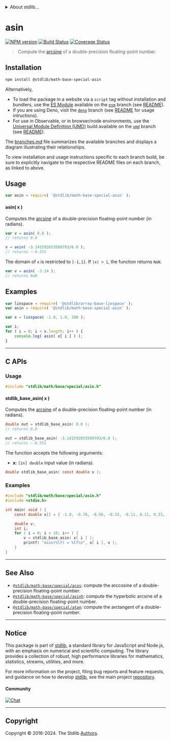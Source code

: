 <!--

@license Apache-2.0

Copyright (c) 2022 The Stdlib Authors.

Licensed under the Apache License, Version 2.0 (the "License");
you may not use this file except in compliance with the License.
You may obtain a copy of the License at

   http://www.apache.org/licenses/LICENSE-2.0

Unless required by applicable law or agreed to in writing, software
distributed under the License is distributed on an "AS IS" BASIS,
WITHOUT WARRANTIES OR CONDITIONS OF ANY KIND, either express or implied.
See the License for the specific language governing permissions and
limitations under the License.

-->


<details>
  <summary>
    About stdlib...
  </summary>
  <p>We believe in a future in which the web is a preferred environment for numerical computation. To help realize this future, we've built stdlib. stdlib is a standard library, with an emphasis on numerical and scientific computation, written in JavaScript (and C) for execution in browsers and in Node.js.</p>
  <p>The library is fully decomposable, being architected in such a way that you can swap out and mix and match APIs and functionality to cater to your exact preferences and use cases.</p>
  <p>When you use stdlib, you can be absolutely certain that you are using the most thorough, rigorous, well-written, studied, documented, tested, measured, and high-quality code out there.</p>
  <p>To join us in bringing numerical computing to the web, get started by checking us out on <a href="https://github.com/stdlib-js/stdlib">GitHub</a>, and please consider <a href="https://opencollective.com/stdlib">financially supporting stdlib</a>. We greatly appreciate your continued support!</p>
</details>

# asin

[![NPM version][npm-image]][npm-url] [![Build Status][test-image]][test-url] [![Coverage Status][coverage-image]][coverage-url] <!-- [![dependencies][dependencies-image]][dependencies-url] -->

> Compute the [arcsine][arcsine] of a double-precision floating-point number.

<section class="installation">

## Installation

```bash
npm install @stdlib/math-base-special-asin
```

Alternatively,

-   To load the package in a website via a `script` tag without installation and bundlers, use the [ES Module][es-module] available on the [`esm`][esm-url] branch (see [README][esm-readme]).
-   If you are using Deno, visit the [`deno`][deno-url] branch (see [README][deno-readme] for usage intructions).
-   For use in Observable, or in browser/node environments, use the [Universal Module Definition (UMD)][umd] build available on the [`umd`][umd-url] branch (see [README][umd-readme]).

The [branches.md][branches-url] file summarizes the available branches and displays a diagram illustrating their relationships.

To view installation and usage instructions specific to each branch build, be sure to explicitly navigate to the respective README files on each branch, as linked to above.

</section>

<section class="usage">

## Usage

```javascript
var asin = require( '@stdlib/math-base-special-asin' );
```

#### asin( x )

Computes the [arcsine][arcsine] of a double-precision floating-point number (in radians).

```javascript
var v = asin( 0.0 );
// returns 0.0

v = asin( -3.141592653589793/6.0 );
// returns ~-0.551
```

The domain of `x` is restricted to `[-1,1]`. If `|x| > 1`, the function returns `NaN`.

```javascript
var v = asin( -3.14 );
// returns NaN
```

</section>

<!-- /.usage -->

<section class="examples">

## Examples

<!-- eslint no-undef: "error" -->

```javascript
var linspace = require( '@stdlib/array-base-linspace' );
var asin = require( '@stdlib/math-base-special-asin' );

var x = linspace( -1.0, 1.0, 100 );

var i;
for ( i = 0; i < x.length; i++ ) {
    console.log( asin( x[ i ] ) );
}
```

</section>

<!-- /.examples -->

<!-- C interface documentation. -->

* * *

<section class="c">

## C APIs

<!-- Section to include introductory text. Make sure to keep an empty line after the intro `section` element and another before the `/section` close. -->

<section class="intro">

</section>

<!-- /.intro -->

<!-- C usage documentation. -->

<section class="usage">

### Usage

```c
#include "stdlib/math/base/special/asin.h"
```

#### stdlib_base_asin( x )

Computes the [arcsine][arcsine] of a double-precision floating-point number (in radians).

```c
double out = stdlib_base_asin( 0.0 );
// returns 0.0

out = stdlib_base_asin( -3.141592653589793/6.0 );
// returns ~-0.551
```

The function accepts the following arguments:

-   **x**: `[in] double` input value (in radians).

```c
double stdlib_base_asin( const double x );
```

</section>

<!-- /.usage -->

<!-- C API usage notes. Make sure to keep an empty line after the `section` element and another before the `/section` close. -->

<section class="notes">

</section>

<!-- /.notes -->

<!-- C API usage examples. -->

<section class="examples">

### Examples

```c
#include "stdlib/math/base/special/asin.h"
#include <stdio.h>

int main( void ) {
    const double x[] = { -1.0, -0.78, -0.56, -0.33, -0.11, 0.11, 0.33, 0.56, 0.78, 1.0 };

    double v;
    int i;
    for ( i = 0; i < 10; i++ ) {
        v = stdlib_base_asin( x[ i ] );
        printf( "asin(%lf) = %lf\n", x[ i ], v );
    }
}
```

</section>

<!-- /.examples -->

</section>

<!-- /.c -->

<!-- Section for related `stdlib` packages. Do not manually edit this section, as it is automatically populated. -->

<section class="related">

* * *

## See Also

-   <span class="package-name">[`@stdlib/math-base/special/acos`][@stdlib/math/base/special/acos]</span><span class="delimiter">: </span><span class="description">compute the arccosine of a double-precision floating-point number.</span>
-   <span class="package-name">[`@stdlib/math-base/special/asinh`][@stdlib/math/base/special/asinh]</span><span class="delimiter">: </span><span class="description">compute the hyperbolic arcsine of a double-precision floating-point number.</span>
-   <span class="package-name">[`@stdlib/math-base/special/atan`][@stdlib/math/base/special/atan]</span><span class="delimiter">: </span><span class="description">compute the arctangent of a double-precision floating-point number.</span>

</section>

<!-- /.related -->

<!-- Section for all links. Make sure to keep an empty line after the `section` element and another before the `/section` close. -->


<section class="main-repo" >

* * *

## Notice

This package is part of [stdlib][stdlib], a standard library for JavaScript and Node.js, with an emphasis on numerical and scientific computing. The library provides a collection of robust, high performance libraries for mathematics, statistics, streams, utilities, and more.

For more information on the project, filing bug reports and feature requests, and guidance on how to develop [stdlib][stdlib], see the main project [repository][stdlib].

#### Community

[![Chat][chat-image]][chat-url]

---

## Copyright

Copyright &copy; 2016-2024. The Stdlib [Authors][stdlib-authors].

</section>

<!-- /.stdlib -->

<!-- Section for all links. Make sure to keep an empty line after the `section` element and another before the `/section` close. -->

<section class="links">

[npm-image]: http://img.shields.io/npm/v/@stdlib/math-base-special-asin.svg
[npm-url]: https://npmjs.org/package/@stdlib/math-base-special-asin

[test-image]: https://github.com/stdlib-js/math-base-special-asin/actions/workflows/test.yml/badge.svg?branch=main
[test-url]: https://github.com/stdlib-js/math-base-special-asin/actions/workflows/test.yml?query=branch:main

[coverage-image]: https://img.shields.io/codecov/c/github/stdlib-js/math-base-special-asin/main.svg
[coverage-url]: https://codecov.io/github/stdlib-js/math-base-special-asin?branch=main

<!--

[dependencies-image]: https://img.shields.io/david/stdlib-js/math-base-special-asin.svg
[dependencies-url]: https://david-dm.org/stdlib-js/math-base-special-asin/main

-->

[chat-image]: https://img.shields.io/gitter/room/stdlib-js/stdlib.svg
[chat-url]: https://app.gitter.im/#/room/#stdlib-js_stdlib:gitter.im

[stdlib]: https://github.com/stdlib-js/stdlib

[stdlib-authors]: https://github.com/stdlib-js/stdlib/graphs/contributors

[umd]: https://github.com/umdjs/umd
[es-module]: https://developer.mozilla.org/en-US/docs/Web/JavaScript/Guide/Modules

[deno-url]: https://github.com/stdlib-js/math-base-special-asin/tree/deno
[deno-readme]: https://github.com/stdlib-js/math-base-special-asin/blob/deno/README.md
[umd-url]: https://github.com/stdlib-js/math-base-special-asin/tree/umd
[umd-readme]: https://github.com/stdlib-js/math-base-special-asin/blob/umd/README.md
[esm-url]: https://github.com/stdlib-js/math-base-special-asin/tree/esm
[esm-readme]: https://github.com/stdlib-js/math-base-special-asin/blob/esm/README.md
[branches-url]: https://github.com/stdlib-js/math-base-special-asin/blob/main/branches.md

[arcsine]: https://en.wikipedia.org/wiki/Inverse_trigonometric_functions

<!-- <related-links> -->

[@stdlib/math/base/special/acos]: https://github.com/stdlib-js/math-base-special-acos

[@stdlib/math/base/special/asinh]: https://github.com/stdlib-js/math-base-special-asinh

[@stdlib/math/base/special/atan]: https://github.com/stdlib-js/math-base-special-atan

<!-- </related-links> -->

</section>

<!-- /.links -->
